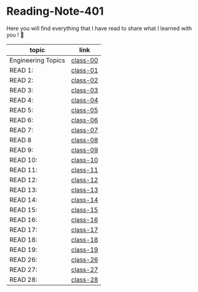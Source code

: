 # Reading-Note-401

Here you will find everything that I have read to share what I learned with you ! 💙

 topic          | link  |
| ------------- | ------------- |
| Engineering Topics |[class-00](https://reham-omar.github.io/Reading-Notes-401/Engineering%20Topics)  |
| READ 1: | [class-01](https://reham-omar.github.io/Reading-Notes-401/class-01)  |
| READ 2: | [class-02](https://reham-omar.github.io/Reading-Notes-401/class-02)  |
| READ 3: | [class-03](https://reham-omar.github.io/Reading-Notes-401/class-03)  |
| READ 4: | [class-04](https://reham-omar.github.io/Reading-Notes-401/class-04) |
| READ 5: | [class-05](https://reham-omar.github.io/Reading-Notes-401/class-05) |
| READ 6: |[class-06 ](https://reham-omar.github.io/Reading-Notes-401/class-06) |
| READ 7: | [class-07](https://reham-omar.github.io/Reading-Notes-401/class-07)  |
| READ 8 |  [class-08](https://reham-omar.github.io/Reading-Notes-401/class-08) |
| READ 9: | [class-09](https://reham-omar.github.io/Reading-Notes-401/class-09)|
| READ 10: | [class-10](https://reham-omar.github.io/Reading-Notes-401/class-10) |
| READ 11: | [class-11](https://reham-omar.github.io/Reading-Notes-401/class-11) |
| READ 12: |[class-12](https://reham-omar.github.io/Reading-Notes-401/class-12) |
| READ 13: |[class-13](https://reham-omar.github.io/Reading-Notes-401/class-13) |
| READ 14: |[class-14](https://reham-omar.github.io/Reading-Notes-401/class-14) |
| READ 15: | [class-15](https://reham-omar.github.io/Reading-Notes-401/class-15)|
| READ 16: | [class-16](https://reham-omar.github.io/Reading-Notes-401/class-16)|
| READ 17: | [class-17](https://reham-omar.github.io/Reading-Notes-401/class-17)|
| READ 18: | [class-18](https://reham-omar.github.io/Reading-Notes-401/class-18)|
| READ 19: | [class-19](https://reham-omar.github.io/Reading-Notes-401/class-19)|
| READ 26: | [class-26](https://reham-omar.github.io/Reading-Notes-401/class-26)|
| READ 27: | [class-27](https://reham-omar.github.io/Reading-Notes-401/class-27)|
| READ 28: | [class-28](https://reham-omar.github.io/Reading-Notes-401/class-28)|




